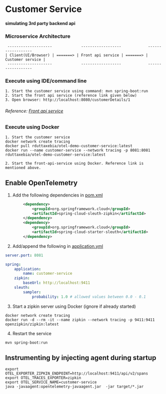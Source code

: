 # Customer Service
#### simulating 3rd party backend api

### Microservice Architecture
```
 --------------------             ------------------            ------------------      
| Client(UI/Browser) | =======> | Front api service | =======> | Customer service |   
 --------------------             ------------------            ------------------
```

### Execute using IDE/command line
```
1. Start the customer service using command: mvn spring-boot:run
2. Start the front api service (reference link given below)
3. Open browser: http://localhost:8080/customerDetails/1
```
###### Reference: [Front api service](https://github.com/rkdutta/otel-demo-api-service)

### Execute using Docker
```
1. Start the customer service
docker network create tracing
docker pull rduttaxebia/otel-demo-customer-service:latest
docker run --name customer-service --network tracing -p 8081:8081 rduttaxebia/otel-demo-customer-service:latest

2. Start the front-api-service using Docker. Reference link is mentioned above.
```

## Enable OpenTelemetry

1. Add the following dependencies in [pom.xml](pom.xml)
```xml
		<dependency>
			<groupId>org.springframework.cloud</groupId>
			<artifactId>spring-cloud-sleuth-zipkin</artifactId>
		</dependency>
		<dependency>
			<groupId>org.springframework.cloud</groupId>
			<artifactId>spring-cloud-starter-sleuth</artifactId>
		</dependency>
```

2. Add/append the following in [application.yml](/src/main/resources/application.yml)

```yaml
server.port: 8081

spring:
    application:
        name: customer-service
    zipkin:
        baseUrl: http://localhost:9411
    sleuth:
        sampler:
            probability: 1.0 # allowed values between 0.0 - 0.1
```

3. Start a zipkin server using Docker (ignore if already started)
```
docker network create tracing
docker run -d --rm -it --name zipkin --network tracing -p 9411:9411 openzipkin/zipkin:latest
```

4. Restart the service
```
mvn spring-boot:run
```

## Instrumenting by injecting agent during startup
```
export OTEL_EXPORTER_ZIPKIN_ENDPOINT=http://localhost:9411/api/v2/spans
export OTEL_TRACES_EXPORTER=zipkin
export OTEL_SERVICE_NAME=customer-service
java -javaagent:opentelemetry-javaagent.jar  -jar target/*.jar
```


